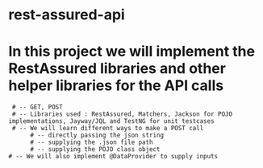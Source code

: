 # rest-assured-api
# In this project we will implement the RestAssured libraries and other helper libraries for the API calls
     # -- GET, POST
     # -- Libraries used : RestAssured, Matchers, Jackson for POJO implementations, Jayway/JQL and TestNG for unit testcases
     # -- We will learn different ways to make a POST call
          # -- directly passing the json string 
          # -- supplying the .json file path
          # -- supplying the POJO class object
    # -- We will also implement @DataProvider to supply inputs         
    


